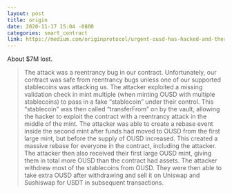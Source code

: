 ```yaml
---
layout: post
title: origin
date: 2020-11-17 15:04 -0800
categories: smart_contract
link: https://medium.com/originprotocol/urgent-ousd-has-hacked-and-there-has-been-a-loss-of-funds-7b8c4a7d534c
---
```

About $7M lost. 
> The attack was a reentrancy bug in our contract. Unfortunately, our contract was safe from reentrancy bugs unless one of our supported stablecoins was attacking us.
> The attacker exploited a missing validation check in mint multiple (when minting OUSD with multiple stablecoins) to pass in a fake “stablecoin” under their control. This “stablecoin” was then called “transferFrom” on by the vault, allowing the hacker to exploit the contract with a reentrancy attack in the middle of the mint.
> The attacker was able to create a rebase event inside the second mint after funds had moved to OUSD from the first large mint, but before the supply of OUSD increased. This created a massive rebase for everyone in the contract, including the attacker. The attacker then also received their first large OUSD mint, giving them in total more OUSD than the contract had assets.
> The attacker withdrew most of the stablecoins from OUSD.
They were then able to take extra OUSD after withdrawing and sell it on Uniswap and Sushiswap for USDT in subsequent transactions.